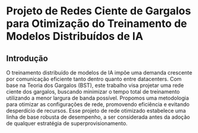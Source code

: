 # Projeto de Redes Ciente de Gargalos para Otimização do Treinamento de Modelos Distribuídos de IA

## Introdução

O treinamento distribuído de modelos de IA impõe uma demanda crescente por comunicação eficiente tanto dentro quanto entre datacenters. Com base na Teoria dos Gargalos (BST), este trabalho visa projetar uma rede ciente dos gargalos, buscando minimizar o tempo total de treinamento utilizando a menor largura de banda possível. Propomos uma metodologia para otimizar as configurações de rede, promovendo eficiência e evitando desperdício de recursos. Esse projeto de rede otimizado estabelece uma linha de base robusta de desempenho, a ser considerada antes da adoção de qualquer estratégia de superprovisionamento.
